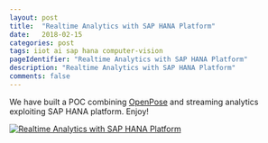 ```yaml
---
layout: post
title:  "Realtime Analytics with SAP HANA Platform"
date:   2018-02-15
categories: post
tags: iiot ai sap hana computer-vision
pageIdentifier: "Realtime Analytics with SAP HANA Platform"
description: "Realtime Analytics with SAP HANA Platform"
comments: false
---
```

We have built a POC combining [OpenPose](https://github.com/CMU-Perceptual-Computing-Lab/openpose) and streaming analytics exploiting SAP HANA platform. Enjoy!

[![Realtime Analytics with SAP HANA Platform](http://img.youtube.com/vi/zvjP_SHXCMM/0.jpg)](https://youtu.be/zvjP_SHXCMM)
